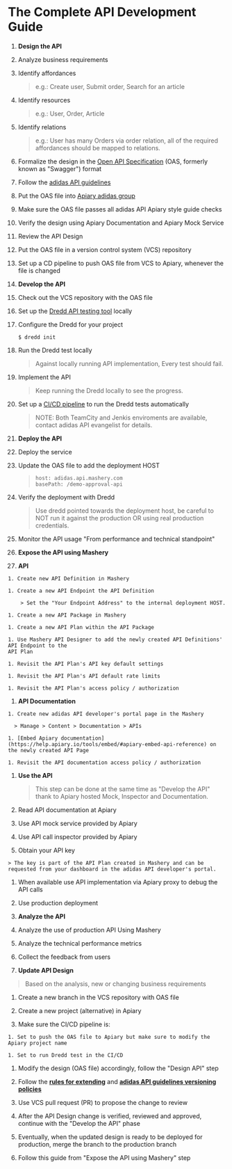 # The Complete API Development Guide


1. **Design the API**

  1. Analyze business requirements
  
  1. Identify affordances
    
      > e.g.: Create user, Submit order, Search for an article
      
  1. Identify resources
  
      > e.g.: User, Order, Article
      
  1. Identify relations
    
     > e.g.: User has many Orders via order relation, all of the required affordances should be mapped to relations.
     
  1. Formalize the design in the [Open API Specification](http://swagger.io/specification/) (OAS, formerly known as "Swagger") format
  
  1. Follow the [adidas API guidelines](https://adidas-group.gitbooks.io/api-guidelines/content/)
  
  1. Put the OAS file into [Apiary adidas group](https://apiary.io)

  1. Make sure the OAS file passes all adidas API Apiary style guide checks    

  1. Verify the design using Apiary Documentation and Apiary Mock Service
  
  1. Review the API Design
  
  1. Put the OAS file in a version control system (VCS) repository
  
  1. Set up a CD pipeline to push OAS file from VCS to Apiary, whenever the file is changed

1. **Develop the API**

  1. Check out the VCS repository with the OAS file 
  
  1. Set up the [Dredd API testing tool](https://github.com/apiaryio/dredd) locally
  
  1. Configure the Dredd for your project
    
      ```
      $ dredd init
      ```
    
  1. Run the Dredd test locally
  
      > Against locally running API implementation, Every test should fail.
      
  1. Implement the API
  
      > Keep running the Dredd locally to see the progress.
      
  1. Set up a [CI/CD pipeline](https://adidas-group.gitbooks.io/api-guidelines/content/guides/api-testing-ci-environment.html) to run the Dredd tests automatically
  
      > NOTE: Both TeamCity and Jenkis enviroments are available, contact adidas API evangelist for details.
  
1. **Deploy the API**

  1. Deploy the service
  
  1. Update the OAS file to add the deployment HOST
    
      > ```
      > host: adidas.api.mashery.com
      > basePath: /demo-approval-api
      > ```
    
  1. Verify the deployment with Dredd
    
      > Use dredd pointed towards the deployment host, be careful to NOT run it against the production OR using real production credentials.
      
  1. Monitor the API usage
    "From performance and technical standpoint"
    
1. **Expose the API using Mashery**

  1. **API**
  
    1. Create new API Definition in Mashery
    
    1. Create a new API Endpoint the API Definition
    
        > Set the "Your Endpoint Address" to the internal deployment HOST.
      
    1. Create a new API Package in Mashery
    
    1. Create a new API Plan within the API Package
    
    1. Use Mashery API Designer to add the newly created API Definitions' API Endpoint to the 
    API Plan
    
    1. Revisit the API Plan's API key default settings
    
    1. Revisit the API Plan's API default rate limits 
    
    1. Revisit the API Plan's access policy / authorization
    
  1. **API Documentation**
  
    1. Create new adidas API developer's portal page in the Mashery
    
      > Manage > Content > Documentation > APIs
      
    1. [Embed Apiary documentation](https://help.apiary.io/tools/embed/#apiary-embed-api-reference) on the newly created API Page
    
    1. Revisit the API documentation access policy / authorization
    
1. **Use the API**

   > This step can be done at the same time as "Develop the API" thank to Apiary hosted Mock, Inspector and Documentation.
   
  1. Read API documentation at Apiary
  
  1. Use API mock service provided by Apiary
  
  1. Use API call inspector provided by Apiary
  
  1. Obtain your API key
    
    > The key is part of the API Plan created in Mashery and can be requested from your dashboard in the adidas API developer's portal.
  
  1. When available use API implementation via Apiary proxy to debug the API calls

  1. Use production deployment
  
1. **Analyze the API**
  1. Analyze the use of production API Using Mashery
  
  1. Analyze the technical performance metrics
  
  1. Collect the feedback from users
  
1. **Update API Design**
  
  > Based on the analysis, new or changing business requirements
  
  1. Create a new branch in the VCS repository with OAS file
  
  1. Create a new project (alternative) in Apiary 
  
  1. Make sure the CI/CD pipeline is:
  
    1. Set to push the OAS file to Apiary but make sure to modify the Apiary project name
    
    1. Set to run Dredd test in the CI/CD
    
  1. Modify the design (OAS file) accordingly, follow the "Design API" step
  
  1. Follow the [**rules for extending**](https://adidas-group.gitbooks.io/api-guidelines/content/core-principles/rules-for-extending.html) and [**adidas API guidelines versioning policies**](https://adidas-group.gitbooks.io/api-guidelines/content/evolution/versioning.html)
  
  1. Use VCS pull request (PR) to propose the change to review
  
  1. After the API Design change is verified, reviewed and approved, continue with the "Develop the API" phase
  
  1. Eventually, when the updated design is ready to be deployed for production, merge the branch to the production branch
  
  1. Follow this guide from "Expose the API using Mashery" step
  